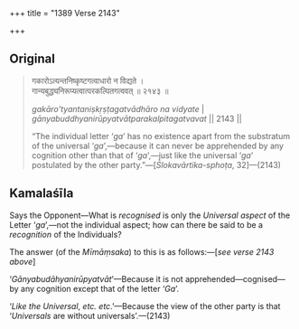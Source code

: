 +++
title = "1389 Verse 2143"

+++
## Original 
>
> गकारोऽत्यन्तनिष्कृष्टगत्वाधारो न विद्यते ।  
> गान्यबुद्ध्यनिरूप्यत्वात्परकल्पितगत्ववत् ॥ २१४३ ॥ 
>
> *gakāro'tyantaniṣkṛṣṭagatvādhāro na vidyate* \|  
> *gānyabuddhyanirūpyatvātparakalpitagatvavat* \|\| 2143 \|\| 
>
> “The individual letter ‘*ga*’ has no existence apart from the substratum of the universal ‘*ga*’,—because it can never be apprehended by any cognition other than that of ‘*ga*’,—just like the universal ‘*ga*’ postulated by the other party.”—[*Ślokavārtika-sphoṭa*, 32]—(2143)



## Kamalaśīla

Says the Opponent—What is *recognised* is only the *Universal aspect* of the Letter ‘*ga*’,—not the individual aspect; how can there be said to be a *recognition* of the Individuals?

The answer (of the *Mīmāṃsaka*) to this is as follows:—[*see verse 2143 above*]

‘*Gānyabudāhyanirūpyatvāt*’—Because it is not apprehended—cognised—by any cognition except that of the letter ‘*Ga*’.

‘*Like the Universal*, *etc. etc*.’—Because the view of the other party is that ‘*Universals* are without universals’.—(2143)


